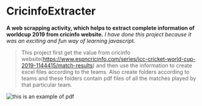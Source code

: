 # CricinfoExtracter
**A web scrapping activity, which helps to extract complete information of worldcup 2019 from cricinfo website.**
*I have done this project because it was an exciting and fun way of learning javascript.*
>This project first get the value from cricinfo website(https://www.espncricinfo.com/series/icc-cricket-world-cup-2019-1144415/match-results) and then use the information to create excel files according to the teams.
>Also create folders according to teams and these folders contain pdf files of all the matches played by that particular team.

![this is an example of pdf]("C:\Users\bhawana\OneDrive\Pictures\Screenshots\template.png")

